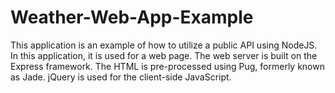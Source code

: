 # Weather-Web-App-Example
This application is an example of how to utilize a public API using NodeJS. In this application, it is used for a web page. The web server is built on the Express framework. The HTML is pre-processed using Pug, formerly known as Jade. jQuery is used for the client-side JavaScript. 
